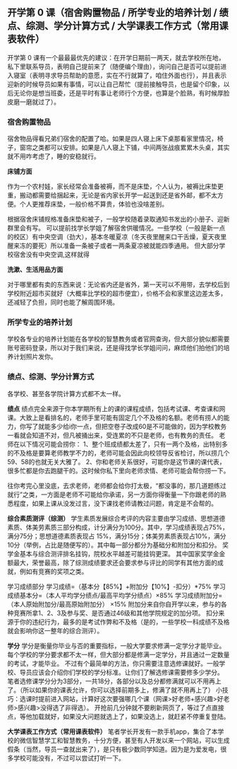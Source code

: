 ## **开学第 0 课（宿舍购置物品 / 所学专业的培养计划 / 绩点、综测、学分计算方式 / 大学课表工作方式（常用课表软件）**

开学第 0 课有一个最最最优先的建议：在开学日期前一两天，就去学校所在地，私下里联系导员，表明自己提前来了（随便编个理由），询问自己是否可以提前进入寝室（表明寻求导员帮助的意愿，实在不行就算了，咱住外面也行），并且表示迎新的时候导员如果有事情，可以让自己帮忙（提前接触导员，也是留个印象，以后无论你是想当班委，还是平时有事让老师行个方便，也算是个脸熟，有时候厚脸皮磨一磨就过了）。


### 宿舍购置物品

宿舍物品得看兄弟们宿舍的配置了哈。如果是四人寝上床下桌那看家里情况，椅子，窗帘之类都可以安排。如果是八人寝上下铺，中间两张战痕累累木头桌，其实就不用咋考虑了，睡的安稳就行。

**床铺方面**

作为一个农村娃，家长经常会准备被褥，而不是床垫，个人认为，被褥比床垫更重，搬动都需要给捆起来，无论是省内家长开学一起送到还是省外邮，都不太方便。个人更推荐床垫，一般价格不算贵，体验也没啥差别。

根据宿舍床铺规格准备床垫和被子，一般学校随着录取通知书发出的小册子、迎新群里会有写。
可以提前找学长学姐了解宿舍供暖情况。一些学校（一般是新一点的校区）有中央空调（劲大），基本冬暖夏凉（冬天夜里醒来口干舌燥，夏天夜里醒来冻的要死）所以准备一条被子或者一两条夏凉被就能四季通用。
但大部分学校宿舍没有中央空调,这样就得

**洗漱、生活用品方面**

对于哪里都有卖的东西来说：无论省内还是省外，第一天可以不用带，去学校后到学校附近超市买就好（大概率比学校的超市便宜），价格不会和家里这边差太多，还减轻了负担，同时也能了解周围环境。

### **所学专业的培养计划**
学校各专业的培养计划能在各学校的智慧教务或者官网查询，但大部分貌似都需要账号密码登录，所以对于我们来说，还是得找学长学姐问问，麻烦他们拍他们的培养计划照片发你。

### **绩点、综测、学分计算方式**
各学校、甚至各学院计算方式都不太一样。

**绩点**
绩点完全来源于你本学期所有上的课的课程成绩，包括考试课、考查课和网课。大致上是看排名的，老师手里可能有固定几个不及格的名额。老师有捞人的能力，你写了就能多少给i你一点，但把空卷子改成60是不可能做的，因为学校教务一看就会知道不对，但凡被捅出来，受连累的不只是老师，也有教务的责任。
老师在以下情况可能会捞你：
1、整个班成绩都太差了，只有一两个及格，出特别多的不及格是要算老师教学不力的，老师可能会因此向校领导反省检讨，所以捞几个59、58的也就无关大雅了。
2、你和老师关系很好，可能你是这节课的课代表，很多忙都是你去跑腿干的。这时候你私下里向老师求情、老师可能会帮你捞一下。

往你考完心里没底，去求老师，老师都会给你打太极，“都没事的，那几道题练过就行”之类，一方面是老师不可能给你承诺，另一方面你得衡量一下你跟老师的熟悉程度，如果上课从没发过言，没下课找老师请教过问题，肯定是不会帮的。

 **综合素质测评（综测）**
学生素质发展综合考评的内容主要由学习成绩、思想道德素质、体美劳素质三部分构成，计分满分为100分。其中，学习成绩表现占75%，满分75分；思想道德素质表现占 15%，满分15分；体美劳素质表现占10%，满分10分（举例，占比是随便写的）。其中每一部分都分为基础分和附加分和扣分。
奖学金基本与综合测评排名挂钩，院校水平越差可能挂钩更深。
其中国家奖学金金额最大，荣誉最高，除了综测成绩要求还会要求参与评比的同学有其他方面的成就，例如有竞赛的奖项之类。

学习成绩部分
学习成绩=（基本分【85%】+附加分【10%】-扣分）*75%
学习成绩基本分=（本人平均学分绩点/最高平均学分绩点）×85%
学习成绩附加分= （本人原始附加分/最高原始附加分） ×15%
附加分来自你自开学以来，参与的各种竞赛所拿1、2、3及参与奖、是否通过46级和其他学院规定的加分项。
扣分来源于你的违纪行为，最多的是考试作弊和不及格（是的，一些学校一科成绩不及格就会影响你这一整年的综合测评）。

**学分**
学分是衡量你毕业与否的重要指标，一般大学要求修满一定学分才能毕业。
每个学校的学分要求都不太一样，但大部分都是修满一定学分，并且通过一定数量的考试，才能毕业。
不过有个最简单的方法，你只需要注意选修课就好。一般学校、导员应该会介绍你们学校的学分标准。让你们了解选修课需要修多少学分。
笔者选修课学分分为3部分，一共18分，各部分以及总分都修满就可以不用再上了。（所以如果你的课表允许，你可以选择前期多上，修满了就不用再上了）
小技巧：选课时提前进入网站，计算好这次要强哪几个课（网课>好老师+感兴趣>好老师>感兴趣>没得选了非得选）。
开抢前几分钟就不要刷新网页了，等过了点直接点，等他加载就好，如果没大问题就选上了，如果没选上，就赶紧不停重复登陆。


**大学课表工作方式（常用课表软件）**
笔者学长开发有一款手机app，集合了本学校的微信智慧学工和智慧教务，十分方便，甚至有人开发以来一个网站，可以生成假条（当然，导员一查就出来了），是只有极少数同学知道。因为是为爱发电，很多学校可能没有，不过可以尝试打听一下。

